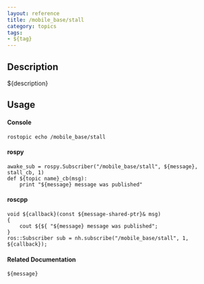 ```yaml
---
layout: reference
title: /mobile_base/stall
category: topics
tags: 
- ${tag}
---
```


## Description
${description}

## Usage
#### Console
```
rostopic echo /mobile_base/stall
```

#### rospy
```
awake_sub = rospy.Subscriber("/mobile_base/stall", ${message}, stall_cb, 1)
def ${topic name}_cb(msg):
    print "${message} message was published"
```

#### roscpp
```
void ${callback}(const ${message-shared-ptr}& msg)
{
    cout ${${ "${message} message was published";
}
ros::Subscriber sub = nh.subscribe("/mobile_base/stall", 1, ${callback});
```

#### Related Documentation
``${message}``